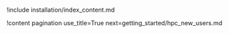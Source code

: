 !include installation/index_content.md

!content pagination use_title=True
                    next=getting_started/hpc_new_users.md
